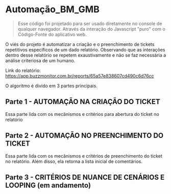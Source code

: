# Automação_BM_GMB
>Esse código foi projetado para ser usado diretamente no console de qualquer navegador. Através da interação do Javascript "puro" com o Código-Fonte do aplicativo web.

O viés do projeto é automatizar a criação e o preenchimento de tickets repetitivos específicos de um dado relatório. Observando que as interações dentro desse relatório se repetem exaustivamente e não se faz necessária a análise criteriosa de um humano.

Link do relatório: https://app.buzzmonitor.com.br/reports/65a57e838607cd490c6d76cc

O algoritmo é divido em 3 partes principais.

## Parte 1 - AUTOMAÇÃO NA CRIAÇÃO DO TICKET 
Essa parte lida com os mecânismos e critérios para abertura do ticket no relatório

## Parte 2 - AUTOMAÇÃO NO PREENCHIMENTO DO TICKET
Essa parte lida com os mecânismos e critérios de preenchimento do ticket no relatório. Além disso, ela retorna a lista inicial de comentários.

## Parte 3 - CRITÉRIOS DE NUANCE DE CENÁRIOS E LOOPING (em andamento)
